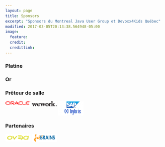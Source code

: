 ```yaml
---
layout: page
title: Sponsors
excerpt: "Sponsors du Montreal Java User Group et Devoxx4Kids Québec"
modified: 2017-03-05T20:13:38.564948-05:00
image:
  feature:
  credit:
  creditlink:
---
```


### Platine

### Or

### Prêteur de salle

<a href="https://www.oracle.com/" title="Oracle" target="_blank"><img src="/images/sponsors/oracle.gif" width="80px" style="vertical-align: top;"></a>
<a href="https://www.wework.com/fr-CA/l/montreal--QC" title="WeWork" target="_blank"><img src="/images/sponsors/wework.png" width="80px" style="vertical-align: top;"></a>
<a href="http://hybris.com/" title="SAP Hybris" target="_blank"><img src="/images/sponsors/saphybris.png" width="80px" style="vertical-align: top;"></a>

### Partenaires

<a href="http://www.testatoo.org/" title="Ovea / testatoo" target="_blank"><img src="/images/sponsors/ovea.png" width="80px" style="vertical-align: top;"></a>
<a href="https://www.jetbrains.com/" title="JetBrains" target="_blank"><img src="/images/sponsors/jetbrains.png" width="80px" style="vertical-align: top;"></a>
